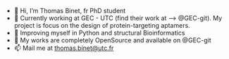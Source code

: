 - 👋 Hi, I’m Thomas Binet, fr PhD student
- 👀 Currently working at GEC - UTC (find their work at --> @GEC-git). My project is focus on the design of protein-targeting aptamers. 
- 🌱 Improving myself in Python and structural Bioinformatics
- 💞️ My works are completely OpenSource and available on @GEC-git
- 📫 Mail me at thomas.binet@utc.fr

<!---
GitHuBinet/GitHuBinet is a ✨ special ✨ repository because its `README.md` (this file) appears on your GitHub profile.
You can click the Preview link to take a look at your changes.
--->
